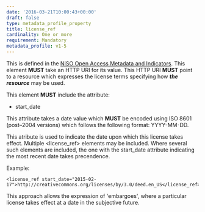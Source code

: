 ```yaml
---
date: '2016-03-21T10:00:43+00:00'
draft: false
type: metadata_profile_property
title: license_ref
cardinality: One or more
requirement: Mandatory
metadata_profile: v1-5
---
```

This is defined in the [NISO Open Access Metadata and Indicators](http://www.niso.org/workrooms/oami/). This element **MUST** take an HTTP URI for its value. This HTTP URI **MUST** point to a resource which expresses the license terms specifying how ***the resource*** may be used.

This element **MUST** include the attribute:

* start_date

This attribute takes a date value which **MUST** be encoded using ISO 8601 (post&#8211;2004 versions) which follows the following format: YYYY-MM-DD.

This atribute is used to indicate the date upon which this license takes effect. Multiple &lt;license_ref&gt; elements may be included. Where several such elements are included, the one with the start_date attribute indicating the most recent date takes precendence.

Example:
    
    <license_ref start_date="2015-02-17">http://creativecommons.org/licenses/by/3.0/deed.en_US</license_ref>


This approach allows the expression of &#39;embargoes&#39;, where a particular license takes effect at a date in the subjective future.
